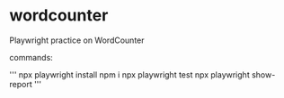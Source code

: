 # wordcounter
Playwright practice on WordCounter

commands:

'''
npx playwright install
npm i
npx playwright test
npx playwright show-report
'''